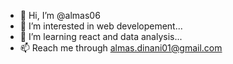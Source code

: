 - 👋 Hi, I’m @almas06
- 👀 I’m interested in web developement...
- 🌱 I’m learning react and data analysis...
- 📫 Reach me through almas.dinani01@gmail.com 

<!---
almas06/almas06 is a ✨ special ✨ repository because its `README.md` (this file) appears on your GitHub profile.
You can click the Preview link to take a look at your changes.
--->
